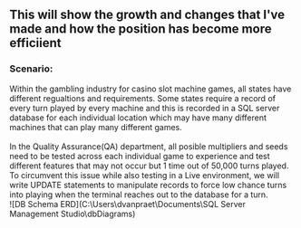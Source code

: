## This will show the growth and changes that I've made and how the position has become more efficiient
### Scenario:
Within the gambling industry for casino slot machine games, all states have different regualtions and requirements. Some states require a record of every turn played by every machine and this is recorded in a SQL server database for each individual location which may have many different machines that can play many different games. 
<br><br>
In the Quality Assurance(QA) department, all posible multipliers and seeds need to be tested across each individual game to experience and test different features that may not occur but 1 time out of 50,000 turns played. To circumvent this issue while also testing in a Live environment, we will write UPDATE statements to manipulate records to force low chance turns into playing when the terminal reaches out to the database for a turn. 
<br>
![DB Schema ERD](C:\Users\dvanpraet\Documents\SQL Server Management Studio\dbDiagrams)
